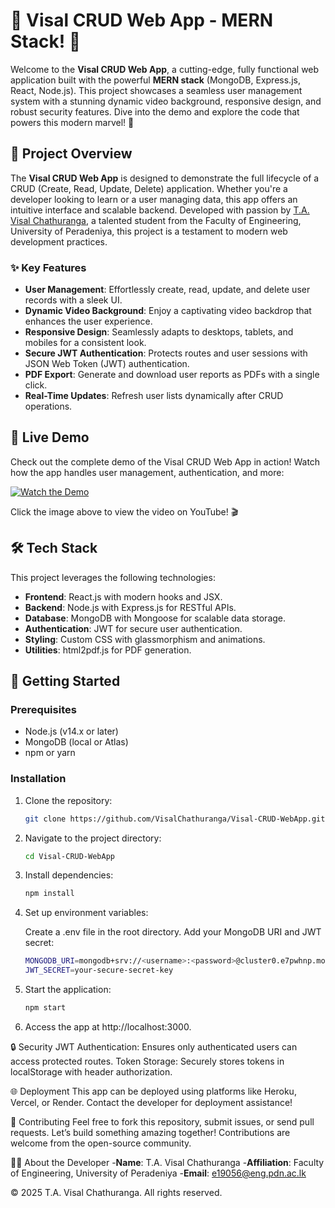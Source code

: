 # 🎉 Visal CRUD Web App - MERN Stack! 🎉

Welcome to the **Visal CRUD Web App**, a cutting-edge, fully functional web application built with the powerful **MERN stack** (MongoDB, Express.js, React, Node.js). This project showcases a seamless user management system with a stunning dynamic video background, responsive design, and robust security features. Dive into the demo and explore the code that powers this modern marvel! 🚀

## 🌟 Project Overview
The **Visal CRUD Web App** is designed to demonstrate the full lifecycle of a CRUD (Create, Read, Update, Delete) application. Whether you're a developer looking to learn or a user managing data, this app offers an intuitive interface and scalable backend. Developed with passion by [T.A. Visal Chathuranga](https://github.com/VisalChathuranga), a talented student from the Faculty of Engineering, University of Peradeniya, this project is a testament to modern web development practices.

### ✨ Key Features
- **User Management**: Effortlessly create, read, update, and delete user records with a sleek UI.
- **Dynamic Video Background**: Enjoy a captivating video backdrop that enhances the user experience.
- **Responsive Design**: Seamlessly adapts to desktops, tablets, and mobiles for a consistent look.
- **Secure JWT Authentication**: Protects routes and user sessions with JSON Web Token (JWT) authentication.
- **PDF Export**: Generate and download user reports as PDFs with a single click.
- **Real-Time Updates**: Refresh user lists dynamically after CRUD operations.

## 🎥 Live Demo
Check out the complete demo of the Visal CRUD Web App in action! Watch how the app handles user management, authentication, and more:

[![Watch the Demo](https://img.youtube.com/vi/k5QNWqsxYIQ/0.jpg)](https://youtu.be/k5QNWqsxYIQ)

Click the image above to view the video on YouTube! 🎬

## 🛠️ Tech Stack
This project leverages the following technologies:
- **Frontend**: React.js with modern hooks and JSX.
- **Backend**: Node.js with Express.js for RESTful APIs.
- **Database**: MongoDB with Mongoose for scalable data storage.
- **Authentication**: JWT for secure user authentication.
- **Styling**: Custom CSS with glassmorphism and animations.
- **Utilities**: html2pdf.js for PDF generation.

## 🚀 Getting Started
### Prerequisites
- Node.js (v14.x or later)
- MongoDB (local or Atlas)
- npm or yarn

### Installation
1. Clone the repository:
   ```bash
   git clone https://github.com/VisalChathuranga/Visal-CRUD-WebApp.git
   ```
2. Navigate to the project directory:
   ```bash
   cd Visal-CRUD-WebApp
   ```
3. Install dependencies:
   ```bash
   npm install
   ```
4. Set up environment variables:

    Create a .env file in the root directory.
    Add your MongoDB URI and JWT secret:
   ```bash
   MONGODB_URI=mongodb+srv://<username>:<password>@cluster0.e7pwhnp.mongodb.net/
   JWT_SECRET=your-secure-secret-key
   ```
5. Start the application:
   ```bash
   npm start
   ```
6. Access the app at http://localhost:3000.

🔒 Security
   JWT Authentication: Ensures only authenticated users can access protected routes.
   Token Storage: Securely stores tokens in localStorage with header authorization.

🌐 Deployment
   This app can be deployed using platforms like Heroku, Vercel, or Render. Contact the developer for deployment assistance!

🤝 Contributing
   Feel free to fork this repository, submit issues, or send pull requests. Let’s build something amazing together! Contributions are welcome from the open-source community.

👨‍💻 About the Developer
   -**Name**: T.A. Visal Chathuranga
   -**Affiliation**: Faculty of Engineering, University of Peradeniya
   -**Email**: e19056@eng.pdn.ac.lk


   © 2025 T.A. Visal Chathuranga. 
   All rights reserved.
